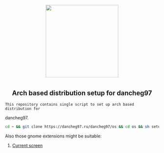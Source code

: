 <p align="center">
<img style="align: center; padding-left: 10px; padding-right: 10px; padding-bottom: 10px;" width="238px" height="238px" src="https://gitea.dancheg97.ru/repo-avatars/11-8ecb544b82e79f89289dcf44b63be110" />
</p>

<h2 align="center">Arch based distribution setup for dancheg97</h2>

    This repository contains single script to set up arch based distribution for

dancheg97.

```sh
cd ~ && git clone https://dancheg97.ru/dancheg97/os && cd os && sh setup.sh
```

Also those gnome extensions might be suitable:

1. [Current screen](https://extensions.gnome.org/extension/1437/current-screen-only-for-alternate-tab/)
